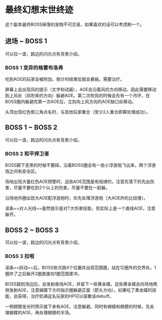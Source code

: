 # 最终幻想末世终迹

这个副本最终BOSS掉落的宠物不可交易，如果喜欢的话可以考虑刷一个。

## 进场 ~ BOSS 1

可以拉一波，路边的闪光点有背景介绍。

### BOSS 1 变异的格雷布洛弗

吃到AOE的玩家会被附加<Status :id="2965" name="致死腐烂毒素" dispel/>，倒计时结束后就会暴毙。需要<Role name="healer" />治疗<action name="康复" />。

屏幕上会出现风的提示（文字和动画），AOE会沿着风的方向移动，因此需要移动到上风处（风吹来的方向）躲避AOE。第二次吹风的时候会先有一个月环，在BOSS圈内躲避完第一次AOE后，立刻向上风方向的AOE缺口处移动。

头顶出现红色倒三角点名时，与其他玩家重合（至少2人重合即算处理成功）。

## BOSS 1 ~ BOSS 2

可以拉一波，路边的闪光点有背景介绍。

### BOSS 2 和平捍卫者

BOSS脚下变黑的时候不要踩，沿着BOSS圈会有一些小浮游炮飞出来，两个浮游炮之间有安全区。

场地出现大量红色AOE预警时，这些AOE范围是有规律的，注意先落下的先出伤害，尽量不要吃到2个以上的伤害，尽量不要在一起躲。

沿场地外圈出现大AOE配浮游炮时，优先处理浮游炮（大AOE炸的比较慢）。

读条==对人光线==虽然提示是对T大伤害技能，但实际上是一个直线AOE，注意躲开<Role name="tank" />。

## BOSS 2 ~ BOSS 3 

可以拉一波，路边的闪光点有背景介绍。

### BOSS 3 拉啦

读条==跃动==后，BOSS依次跳4个位置并出现范围圈，站在12圈外的交界处，1圈炸了之后躲开2圈直接向1圈范围里冲。

BOSS跳到场边后，会发射直线AOE，并留下一些黄金蝶，这些黄金蝶会向场地两侧发射AOE，注意蝴蝶下方的指示圈躲避正面（箭头方向）。如果吃了黄金蝶的技能，会获得<Status :id="2516" name="死亡宣告" />，<Role name="healer" />治疗奶满这名玩家的HP可以驱散该debuff。

一侧翅膀发光时预示接下来有AOE，注意躲避。同时有蝴蝶和翅膀的时候，先处理蝴蝶的AOE，再处理翅膀的半场。